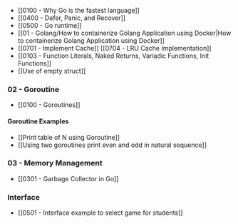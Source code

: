 - [[0100 - Why Go is the fastest language]]
- [[0400 - Defer, Panic, and Recover]]
- [[0500 - Go runtime]]
- [[01 - Golang/How to containerize Golang Application using Docker|How to containerize Golang Application using Docker]]
- [[0701 - Implement Cache]] [[0704 - LRU Cache Implementation]]
- [[0103 - Function Literals, Naked Returns, Variadic Functions, Init Functions]]
- [[Use of empty struct]]
### 02 - Goroutine
- [[0100 - Goroutines]]
#### Goroutine Examples
- [[Print table of N using Goroutine]]
- [[Using two goroutines print even and odd in natural sequence]]

### 03 - Memory Management
- [[0301 - Garbage Collector in Go]]
### Interface
- [[0501 - Interface example to select game for students]]
